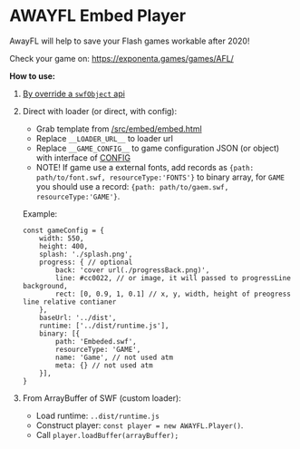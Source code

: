 AWAYFL Embed Player
==================
AwayFL will help to save your Flash games workable after 2020!

Check your game on:
https://exponenta.games/games/AFL/

__How to use:__

1. [By override a `swfObject` api](./example/index.html)

2. Direct with loader (or direct, with config):
    * Grab template from [/src/embed/embed.html](./src/embed/embed.html)
    * Replace `__LOADER_URL__` to loader url
    * Replace `__GAME_CONFIG__` to game configuration JSON (or object) with interface of [CONFIG](./src/loader/iConfigBase.ts)
    * NOTE! If game use a external fonts, add records as `{path: path/to/font.swf, resourceType:'FONTS'}` to binary array, for `GAME` you should use a record: `{path: path/to/gaem.swf, resourceType:'GAME'}`.
    
    Example:
    ```
    const gameConfig = {
        width: 550,
        height: 400,
        splash: './splash.png',
        progress: { // optional
            back: 'cover url(./progressBack.png)',
            line: #cc0022, // or image, it will passed to progressLine background,
            rect: [0, 0.9, 1, 0.1] // x, y, width, height of preogress line relative contianer 
        },
        baseUrl: '../dist',
        runtime: ['../dist/runtime.js'],
        binary: [{
            path: 'Embeded.swf',
            resourceType: 'GAME',
            name: 'Game', // not used atm
            meta: {} // not used atm
        }],
    }
    ```

3. From ArrayBuffer of SWF (custom loader):
    * Load runtime: `..dist/runtime.js`
    * Construct player: `const player = new AWAYFL.Player()`.
    * Call `player.loadBuffer(arrayBuffer);`

